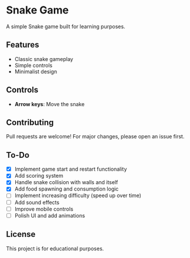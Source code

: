 # Snake Game

A simple Snake game built for learning purposes.

## Features

- Classic snake gameplay
- Simple controls
- Minimalist design

## Controls

- **Arrow keys**: Move the snake

## Contributing

Pull requests are welcome! For major changes, please open an issue first.

## To-Do

- [X] Implement game start and restart functionality
- [X] Add scoring system
- [X] Handle snake collision with walls and itself
- [X] Add food spawning and consumption logic
- [ ] Implement increasing difficulty (speed up over time)
- [ ] Add sound effects
- [ ] Improve mobile controls
- [ ] Polish UI and add animations

## License

This project is for educational purposes.